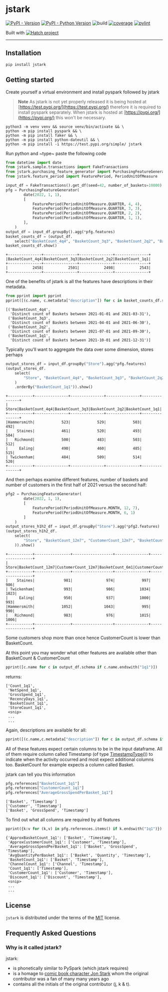 # jstark

[![PyPI - Version](https://img.shields.io/pypi/v/jstark.svg)](https://pypi.org/project/jstark)
[![PyPI - Python Version](https://img.shields.io/pypi/pyversions/jstark.svg)](https://pypi.org/project/jstark)
![build](https://github.com/jamiekt/jstark/actions/workflows/build.yml/badge.svg)
[![coverage](https://jamiekt.github.io/jstark/coverage.svg 'Click to see coverage report')](https://jamiekt.github.io/jstark/htmlcov/)
[![pylint](https://jamiekt.github.io/jstark/pylint.svg 'Click to view pylint report')](https://jamiekt.github.io/jstark/pylint.html)


Built with [![Hatch project](https://img.shields.io/badge/%F0%9F%A5%9A-Hatch-4051b5.svg)](https://github.com/pypa/hatch)

-----

## Installation

```console
pip install jstark
```

## Getting started

Create yourself a virtual environment and install pyspark followed by jstark

> **Note**
> As jstark is not yet properly released it is being hosted at [https://test.pypi.org/](https://test.pypi.org/) therefore
> it is required to install pyspark separately. When jstark is hosted at [https://pypi.org/](https://pypi.org/) this
> won't be necessary.

```shell
python3 -m venv venv && source venv/bin/activate && \
python -m pip install pyspark && \
python -m pip install faker && \
python -m pip install python-dateutil && \
python -m pip install -i https://test.pypi.org/simple/ jstark
```

Run python and ~type~ paste the following code

```python
from datetime import date
from jstark.sample.transactions import FakeTransactions
from jstark.purchasing_feature_generator import PurchasingFeatureGenerator
from jstark.feature_period import FeaturePeriod, PeriodUnitOfMeasure

input_df = FakeTransactions().get_df(seed=42, number_of_baskets=10000)
pfg = PurchasingFeatureGenerator(
        date(2022, 1, 1),
        [
            FeaturePeriod(PeriodUnitOfMeasure.QUARTER, 4, 4),
            FeaturePeriod(PeriodUnitOfMeasure.QUARTER, 3, 3),
            FeaturePeriod(PeriodUnitOfMeasure.QUARTER, 2, 2),
            FeaturePeriod(PeriodUnitOfMeasure.QUARTER, 1, 1),
        ],
    )
output_df = input_df.groupBy().agg(*pfg.features)
basket_counts_df = (output_df.
    select("BasketCount_4q4", "BasketCount_3q3", "BasketCount_2q2", "BasketCount_1q1"))
basket_counts_df.show()
```
```shell
+---------------+---------------+---------------+---------------+
|BasketCount_4q4|BasketCount_3q3|BasketCount_2q2|BasketCount_1q1|
+---------------+---------------+---------------+---------------+
|           2458|           2501|           2498|           2543|
+---------------+---------------+---------------+---------------+
```

One of the benefits of jstark is all the features have descriptions in their metadata.

```python
from pprint import pprint
pprint([(c.name, c.metadata["description"]) for c in basket_counts_df.schema])
```
```shell
[('BasketCount_4q4',
  'Distinct count of Baskets between 2021-01-01 and 2021-03-31'),
 ('BasketCount_3q3',
  'Distinct count of Baskets between 2021-04-01 and 2021-06-30'),
 ('BasketCount_2q2',
  'Distinct count of Baskets between 2021-07-01 and 2021-09-30'),
 ('BasketCount_1q1',
  'Distinct count of Baskets between 2021-10-01 and 2021-12-31')]
```

Typically you'll want to aggregate the data over some dimension, stores perhaps

```python
output_stores_df = input_df.groupBy("Store").agg(*pfg.features)
(output_stores_df.
    select(
        "Store", "BasketCount_4q4", "BasketCount_3q3", "BasketCount_2q2", "BasketCount_1q1"
    )
    .orderBy("BasketCount_1q1")).show()
```
```shell
+-----------+---------------+---------------+---------------+---------------+
|      Store|BasketCount_4q4|BasketCount_3q3|BasketCount_2q2|BasketCount_1q1|
+-----------+---------------+---------------+---------------+---------------+
|Hammersmith|            523|            529|            503|            492|
|    Staines|            461|            520|            493|            504|
|   Richmond|            500|            483|            503|            512|
|     Ealing|            490|            460|            485|            515|
| Twickenham|            484|            509|            514|            520|
+-----------+---------------+---------------+---------------+---------------+
```

And then perhaps examine different features, number of baskets and number of customers in the first half of 2021 versus the second half:

```python
pfg2 = PurchasingFeatureGenerator(
        date(2022, 1, 1),
        [
            FeaturePeriod(PeriodUnitOfMeasure.MONTH, 12, 7),
            FeaturePeriod(PeriodUnitOfMeasure.MONTH, 6, 1)
        ]
    )
output_stores_h1h2_df = input_df.groupBy("Store").agg(*pfg2.features)
(output_stores_h1h2_df.
    select(
        "Store", "BasketCount_12m7", "CustomerCount_12m7", "BasketCount_6m1", "CustomerCount_6m1"
    )).show()
```
```shell
+-----------+----------------+------------------+---------------+-----------------+
|      Store|BasketCount_12m7|CustomerCount_12m7|BasketCount_6m1|CustomerCount_6m1|
+-----------+----------------+------------------+---------------+-----------------+
|    Staines|             981|               974|            997|              986|
| Twickenham|             993|               986|           1034|             1023|
|     Ealing|             950|               937|           1000|              993|
|Hammersmith|            1052|              1043|            995|              990|
|   Richmond|             983|               976|           1015|             1006|
+-----------+----------------+------------------+---------------+-----------------+
```
Some customers shop more than once hence CustomerCount is lower than BasketCount.

At this point you may wonder what other features are available other than BasketCount & CustomerCount

```python
pprint([c.name for c in output_df.schema if c.name.endswith("1q1")])
```

returns:

```shell
['Count_1q1',
 'NetSpend_1q1',
 'GrossSpend_1q1',
 'RecencyDays_1q1',
 'BasketCount_1q1',
 'StoreCount_1q1',
 <snip>
 ...
 ...
```

Again, descriptions are available for all:

```python
pprint([(c.name,c.metadata["description"]) for c in output_df.schema if c.name.endswith("1q1")])
```

All of these features expect certain columns to be in the input dataframe. All of them require column called Timestamp (of type [TimestampType()](https://spark.apache.org/docs/latest/api/python/reference/pyspark.sql/api/pyspark.sql.types.TimestampType.html)) to indicate when the activity occurred and most expect additional columns too. BasketCount for example expects a column called Basket.

jstark can tell you this information

```python
pfg.references["BasketCount_1q1"]
pfg.references["CustomerCount_1q1"]
pfg.references["AverageGrossSpendPerBasket_1q1"]
```
```shell
['Basket', 'Timestamp']
['Customer', 'Timestamp']
['Basket', 'GrossSpend', 'Timestamp']
```

To find out what all columns are required by all features

```python
pprint({k:v for (k,v) in pfg.references.items() if k.endswith("1q1")})
```
```shell
{'ApproxBasketCount_1q1': ['Basket', 'Timestamp'],
 'ApproxCustomerCount_1q1': ['Customer', 'Timestamp'],
 'AverageGrossSpendPerBasket_1q1': ['Basket', 'GrossSpend', 'Timestamp'],
 'AvgQuantityPerBasket_1q1': ['Basket', 'Quantity', 'Timestamp'],
 'BasketCount_1q1': ['Basket', 'Timestamp'],
 'ChannelCount_1q1': ['Channel', 'Timestamp'],
 'Count_1q1': ['Timestamp'],
 'CustomerCount_1q1': ['Customer', 'Timestamp'],
 'Discount_1q1': ['Discount', 'Timestamp'],
 <snip>
 ...
 ...
```


## License

`jstark` is distributed under the terms of the [MIT](https://spdx.org/licenses/MIT.html) license.

## Frequently Asked Questions

### Why is it called jstark?

jstark:
* is phonetically similar to PySpark (which jstark requires)
* is a homage to
[comic book character Jon Stark](https://www.worthpoint.com/worthopedia/football-picture-story-monthly-stark-423630034)
whom the original contributor was a fan of many many years ago
* contains all the initials of the original contributor (j, k & t).
